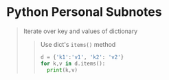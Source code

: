 # Python Personal Subnotes

> Iterate over key and values of dictionary
>> Use dict's `items()` method
>> ```py
>> d = {'k1':'v1', 'k2': 'v2'}
>> for k,v in d.items():
>>   print(k,v)
>> ```

